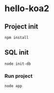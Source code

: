 # hello-koa2

## Project init
```
npm install
```
## SQL init
```
node init-db
```

### Run project
```
node app
```